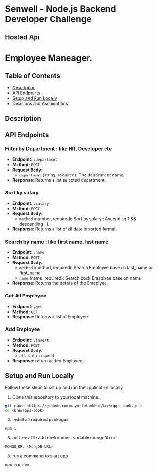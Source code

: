 # Senwell - Node.js Backend Developer Challenge

## Hosted Api




# Employee Maneager.

## Table of Contents
- [Description](#description)
- [API Endpoints](#api-endpoints)
- [Setup and Run Locally](#setup-and-run-locally)
- [Decisions and Assumptions](#decisions-and-assumptions)

## Description





## API Endpoints

### Filter by Department : like HR, Developer etc

- **Endpoint:** `/department`
- **Method:** `POST`
- **Request Body:**
  - `department` (string, required): The department name.
- **Response:** Returns a list selected department .

### Sort by salary

- **Endpoint:** `/salary`
- **Method:** `POST`
- **Request Body:**
  - `method` (number, required): Sort by salary : Ascending 1 &&  descending -1.
- **Response:** Returns a list of all data in sorted format.

### Search by name : like first name, last name

- **Endpoint:** `/name`
- **Method:** `POST`
- **Request Body:**
  - `method` (method, required): Search Employee base on last_name or first_name
  - `name` (name, required): Search book Emaplyee base on name
- **Response:** Returns the details of the Emaplyee.

### Get All Employee

- **Endpoint:** `/get`
- **Method:** `GET`
- **Response:** Returns a list of Employee.

### Add Employee

- **Endpoint:** `/insert`
- **Method:** `POST`
- **Request Body:**
     - `all data requerd`
- **Response:** return added Employee.

## Setup and Run Locally

Follow these steps to set up and run the application locally:

1. Clone this repository to your local machine.

```bash
git clone <https://github.com/mayurlotanbhoi/brewapps-book.git>
cd <brewapps-book>
```

2. install all required packeges
```bash
npm i
```

3. add .env file add environment variable mongoDb url

```bash
MONGO_URL <MongDB URL>
```
3. run a command to start app
```bash
npm run dev
```
